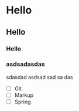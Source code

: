 # Hello
## Hello
### Hello
### asdsadasdas
sdasdad
asdsad
sad
sa
das


- [ ] Git
- [ ] Markup
- [ ] Spring